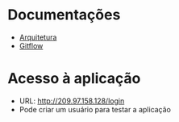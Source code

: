 # Documentações

- [Arquitetura](docs/arquitetura.md)
- [Gitflow](docs/gitflow.md)


# Acesso à aplicação

- URL: http://209.97.158.128/login
- Pode criar um usuário para testar a aplicação
